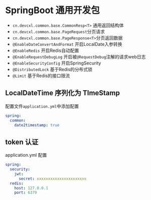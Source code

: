 # SpringBoot 通用开发包

- `cn.devcxl.common.base.CommonResp<T>` 通用返回结构体
- `cn.devcxl.common.base.PageRequest`分页请求
- `cn.devcxl.common.base.PageResponse<T>`分页返回数据
- `@EnableDateConvertAndFormat` 开启LocalDate入参转换
- `@EnableRedis` 开启Redis自动配置
- `@EnableRequestDebugLog` 开启被`@RequestDebug`注解的请求web日志
- `@EnableSecurityConfig` 开启SpringSecurity
- `@DistributedLock` 基于Redis的分布式锁
- `@Limit` 基于Redis的接口限流


## LocalDateTime 序列化为 TImeStamp

配置文件`application.yml`中添加配置

```yml
spring:
  common:
    date2timestamp: true
```

## token 认证

application.yml 配置

```yml
spring:
  security:
    jwt:
      secret: xxxxxxxxxxxxxxxxxxxxxx
  redis:
    host: 127.0.0.1
    port: 6379
```